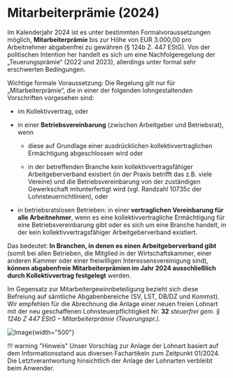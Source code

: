 # Mitarbeiterprämie (2024)

Im Kalenderjahr 2024 ist es unter bestimmten Formalvoraussetzungen möglich, **Mitarbeiterprämie** bis zur Höhe von EUR 3.000,00 pro Arbeitnehmer abgabenfrei zu gewähren (§ 124b Z. 447 EStG). Von der politischen Intention her handelt es sich um eine Nachfolgeregelung der „Teuerungsprämie“ (2022 und 2023), allerdings unter formal sehr erschwerten Bedingungen.

Wichtige formale Voraussetzung: Die Regelung gilt nur für „Mitarbeiterprämie“, die in einer der folgenden lohngestaltenden Vorschriften vorgesehen sind:

- im Kollektivvertrag, oder

- in einer **Betriebsvereinbarung** (zwischen Arbeitgeber und   Betriebsrat), wenn

  - diese auf Grundlage einer ausdrücklichen kollektivvertraglichen Ermächtigung abgeschlossen wird oder

  - in der betreffenden Branche kein kollektivvertragsfähiger Arbeitgeberverband existiert (in der Praxis betrifft das z.B. viele Vereine) und die Betriebsvereinbarung von der zuständigen Gewerkschaft mitunterfertigt wird (vgl. Randzahl 10735c der Lohnsteuerrichtlinien), oder

- in betriebsratslosen Betrieben: in einer **vertraglichen Vereinbarung für alle Arbeitnehmer**, wenn es eine kollektivvertragliche Ermächtigung für eine Betriebsvereinbarung gibt oder es sich um eine Branche handelt, in der kein kollektivvertragsfähiger Arbeitgeberverband existiert.

Das bedeutet: **In Branchen, in denen es einen Arbeitgeberverband gibt** (somit bei allen Betrieben, die Mitglied in der Wirtschaftskammer, einer anderen Kammer oder einer freiwilligen Interessensvereinigung sind), **können abgabenfreie Mitarbeiterprämien im Jahr 2024 ausschließlich durch Kollektivvertrag festgelegt** werden.

Im Gegensatz zur Mitarbeitergewinnbeteiligung bezieht sich diese Befreiung auf sämtliche Abgabenbereiche (SV, LST, DB/DZ und Kommst). Wir empfehlen für die Abrechnung die Anlage einer neuen freien Lohnart mit der neu geschaffenen Lohnsteuerpflichtigkeit Nr. **32** *steuerfrei gem. § 124b Z 447 EStG – Mitarbeiterprämie (Teuerungspr.).*

![Image](<img/image559.png>){width="500"}

!!! warning "Hinweis"
    Unser Vorschlag zur Anlage der Lohnart basiert auf dem Informationsstand aus diversen Fachartikeln zum Zeitpunkt 01/2024. Die Letztverantwortung hinsichtlich der Anlage der Lohnarten verbleibt beim Anwender.
